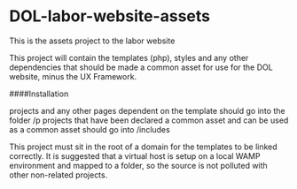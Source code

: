 DOL-labor-website-assets
========================


This is the assets project to the labor website

This project will contain the templates (php), styles and any other dependencies that should be made a common asset for use for the DOL website, minus the UX Framework.



####Installation

projects and any other pages dependent on the template should go into the folder /p
projects that have been declared a common asset and can be used as a common asset should go into /includes


This project must sit in the root of a domain for the templates to be linked correctly.
It is suggested that a virtual host is setup on a local WAMP environment and mapped to a folder, so the source is not polluted with other non-related projects.




